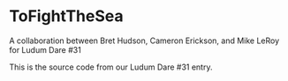# ToFightTheSea
A collaboration between Bret Hudson, Cameron Erickson, and Mike LeRoy for Ludum Dare #31

This is the source code from our Ludum Dare #31 entry.
